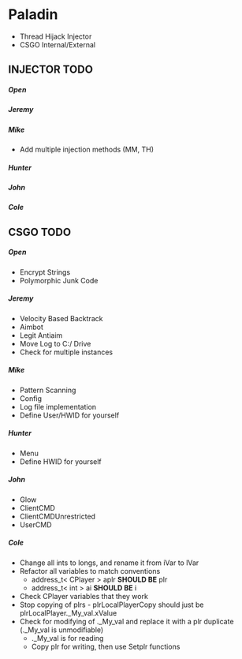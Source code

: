 # Paladin
- Thread Hijack Injector
- CSGO Internal/External

## INJECTOR TODO
##### Open
##### Jeremy
##### Mike
- Add multiple injection methods (MM, TH)
##### Hunter
##### John
##### Cole

## CSGO TODO
##### Open
- Encrypt Strings
- Polymorphic Junk Code
##### Jeremy
- Velocity Based Backtrack
- Aimbot
- Legit Antiaim
- Move Log to C:/ Drive
- Check for multiple instances
##### Mike
- Pattern Scanning
- Config
- Log file implementation
- Define User/HWID for yourself
##### Hunter
- Menu
- Define HWID for yourself
##### John
- Glow
- ClientCMD
- ClientCMDUnrestricted
- UserCMD
##### Cole
- Change all ints to longs, and rename it from iVar to lVar
- Refactor all variables to match conventions
   - address_t< CPlayer > aplr **SHOULD BE** plr
   - address_t< int > ai **SHOULD BE** i
- Check CPlayer variables that they work
- Stop copying of plrs - plrLocalPlayerCopy should just be plrLocalPlayer._My_val.xValue
- Check for modifying of ._My_val and replace it with a plr duplicate (._My_val is unmodifiable)
   - ._My_val is for reading
   - Copy plr for writing, then use Setplr functions
